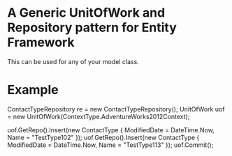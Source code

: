 # A Generic UnitOfWork and Repository pattern for Entity Framework
This can be used for any of your model class. 

# Example
ContactTypeRepository re = new ContactTypeRepository();
UnitOfWork uof = new UnitOfWork(ContextType.AdventureWorks2012Context);

uof.GetRepo<ContactTypeRepository>().Insert(new ContactType { ModifiedDate = DateTime.Now, Name = "TestType102" });
uof.GetRepo<ContactTypeRepository>().Insert(new ContactType { ModifiedDate = DateTime.Now, Name = "TestType113" });
uof.Commit();
